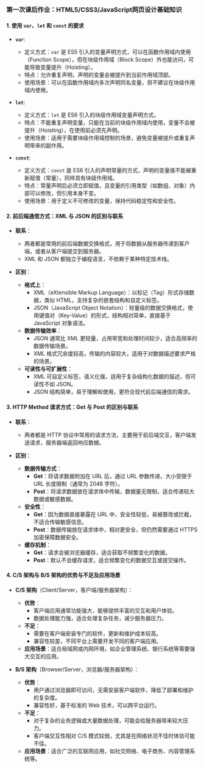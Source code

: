 ### 第一次课后作业：HTML5/CSS3/JavaScript网页设计基础知识

#### 1. 使用 `var`、`let` 和 `const` 的要求
- **`var`**:
  - 定义方式：`var` 是 ES5 引入的变量声明方式，可以在函数作用域内使用（Function Scope），但在块级作用域（Block Scope）外也能访问，可能导致变量提升（Hoisting）。
  - 特点：允许重复声明，声明的变量会被提升到当前作用域顶部。
  - 使用场景：可以在函数作用域内多次声明同名变量，但不建议在块级作用域内使用。

- **`let`**:
  - 定义方式：`let` 是 ES6 引入的块级作用域变量声明方式。
  - 特点：不能重复声明变量，只能在当前的块级作用域内使用，变量不会被提升（Hoisting），在使用前必须先声明。
  - 使用场景：适用于需要块级作用域控制的场景，避免变量被提升或重复声明带来的副作用。

- **`const`**:
  - 定义方式：`const` 是 ES6 引入的声明常量的方式，声明的变量值不能被重新赋值（常量），同样具有块级作用域。
  - 特点：常量声明后必须立即赋值，且变量的引用类型（如数组、对象）内部可以修改，但引用本身不变。
  - 使用场景：用于定义不可修改的变量，保持代码稳定性和安全性。

#### 2. 前后端通信方式：XML 与 JSON 的区别与联系
- **联系**：
  - 两者都是常用的前后端数据交换格式，用于将数据从服务器传递到客户端，或者从客户端提交到服务器。
  - XML 和 JSON 都独立于编程语言，不依赖于某种特定技术栈。
  
- **区别**：
  - **格式上**：
    - XML（eXtensible Markup Language）：以标记（Tag）形式存储数据，类似 HTML，支持复杂的嵌套结构和自定义标签。
    - JSON（JavaScript Object Notation）：轻量级的数据交换格式，使用键值对（Key-Value）的形式，结构相对简单，直接基于 JavaScript 对象语法。
  - **数据传输效率**：
    - JSON 通常比 XML 更轻量，占用带宽和处理时间较少，适合高频率的数据传输场景。
    - XML 格式冗余度较高，传输的内容较大，适用于对数据描述要求严格的场景。
  - **可读性与可扩展性**：
    - XML 可自定义标签，语义化强，适用于复杂结构化数据的描述，但可读性不如 JSON。
    - JSON 结构简单，易于理解和使用，更符合现代前后端通信的需求。

#### 3. HTTP Method 请求方式：Get 与 Post 的区别与联系
- **联系**：
  - 两者都是 HTTP 协议中常用的请求方法，主要用于前后端交互，客户端发送请求，服务器端返回响应数据。
  
- **区别**：
  - **数据传输方式**：
    - **Get**：将请求数据附加在 URL 后，通过 URL 参数传递，大小受限于 URL 长度限制（通常为 2048 字符）。
    - **Post**：将请求数据放在请求体中传输，数据量无限制，适合传递较大数据或敏感数据。
  - **安全性**：
    - **Get**：因为数据直接暴露在 URL 中，安全性较低，易被篡改或拦截，不适合传输敏感信息。
    - **Post**：数据传输放在请求体中，相对更安全，但仍然需要通过 HTTPS 加密保障数据安全。
  - **缓存机制**：
    - **Get**：请求会被浏览器缓存，适合获取不频繁变化的数据。
    - **Post**：默认不会缓存请求，适合频繁变化的数据交互或提交操作。

#### 4. C/S 架构与 B/S 架构的优势与不足及应用场景
- **C/S 架构**（Client/Server，客户端/服务器架构）：
  - **优势**：
    - 客户端应用通常功能强大，能够提供丰富的交互和用户体验。
    - 数据处理能力强，适合处理复杂任务，减少服务器压力。
  - **不足**：
    - 需要在客户端安装专门的软件，更新和维护成本较高。
    - 兼容性较差，不同平台上需要开发不同的客户端应用。
  - **应用场景**：适合局域网或内网环境，如企业管理系统、银行系统等需要强大交互的应用。

- **B/S 架构**（Browser/Server，浏览器/服务器架构）：
  - **优势**：
    - 用户通过浏览器即可访问，无需安装客户端软件，降低了部署和维护的复杂度。
    - 兼容性好，基于标准的 Web 技术，可以跨平台运行。
  - **不足**：
    - 对于复杂的业务逻辑或大量数据处理，可能会给服务器带来较大压力。
    - 客户端交互性相对 C/S 模式较弱，尤其是在网络状况不佳时体验可能不佳。
  - **应用场景**：适合广泛的互联网应用，如社交网络、电子商务、内容管理系统等。